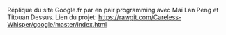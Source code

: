 Réplique du site Google.fr par en pair programming avec Maï Lan Peng et Titouan Dessus.
Lien du projet: https://rawgit.com/Careless-Whisper/google/master/index.html
